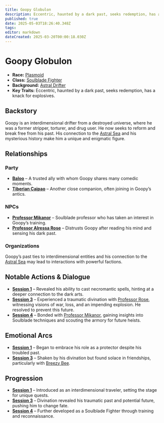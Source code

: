 ```yaml
---
title: Goopy Globulon
description: Eccentric, haunted by a dark past, seeks redemption, has a knack for explosives.
published: true
date: 2025-05-03T18:26:40.348Z
tags: 
editor: markdown
dateCreated: 2025-03-20T00:00:18.030Z
---
```


# Goopy Globulon

- **Race:** [Plasmoid](/races/plasmoid)  
- **Class:** [Soulblade Fighter](/Classes/Soulblade-Archetype)  
- **Background:** [Astral Drifter](/backgrounds/astral-drifter)  
- **Key Traits:** Eccentric, haunted by a dark past, seeks redemption, has a knack for explosives.  

## Backstory  
Goopy is an interdimensional drifter from a destroyed universe, where he was a former stripper, torturer, and drug user. He now seeks to reform and break free from his past. His connection to the [Astral Sea](/locations/astral-sea) and his mysterious history make him a unique and enigmatic figure.  

## Relationships  

### Party  
- **[Baloo](/characters/baloo)** – A trusted ally with whom Goopy shares many comedic moments.  
- **[Tiberian Caipao](/characters/tiberian-caipao)** – Another close companion, often joining in Goopy’s antics.  

### NPCs  
- **[Professor Mikanor](/characters/professor-mikanor)** – Soulblade professor who has taken an interest in Goopy’s training.  
- **[Professor Alressa Rose](/characters/professor-alressa-rose)** – Distrusts Goopy after reading his mind and sensing his dark past.  

### Organizations  
Goopy’s past ties to interdimensional entities and his connection to the [Astral Sea](/locations/astral-sea) may lead to interactions with powerful factions.  

## Notable Actions & Dialogue  

- **[Session 1](/session/session-1)** – Revealed his ability to cast necromantic spells, hinting at a deeper connection to the dark arts.  
- **[Session 3](/session/session-3)** – Experienced a traumatic divination with [Professor Rose](/characters/professor-alressa-rose), witnessing visions of war, loss, and an impending explosion. He resolved to prevent this future.  
- **[Session 4](/session/session-4)** – Bonded with [Professor Mikanor](/characters/professor-mikanor), gaining insights into Soulblade techniques and scouting the armory for future heists.  

## Emotional Arcs  

- **[Session 1](/session/session-1)** – Began to embrace his role as a protector despite his troubled past.  
- **[Session 3](/session/session-3)** – Shaken by his divination but found solace in friendships, particularly with [Breezy Bee](/characters/breezy-bee).  

## Progression  

- **[Session 1](/session/session-1)** – Introduced as an interdimensional traveler, setting the stage for unique quests.  
- **[Session 3](/session/session-3)** – Divination revealed his traumatic past and potential future, pushing him to change fate.  
- **[Session 4](/session/session-4)** – Further developed as a Soulblade Fighter through training and reconnaissance.  

